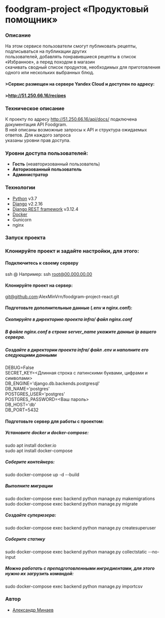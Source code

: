 # foodgram-project «Продуктовый помощник»


### Описание
На этом сервисе пользователи смогут публиковать рецепты, подписываться на публикации других  
пользователей, добавлять понравившиеся рецепты в список «Избранное», а перед походом в магазин  
скачивать сводный список продуктов, необходимых для приготовления одного или нескольких выбранных блюд.
#### >Сервис размещен на сервере Yandex Cloud и доступен по адресу:
#### >http://51.250.66.16/recipes
### Техническое описание

К проекту по адресу http://51.250.66.16/api/docs/ подключена документация API Foodgram.  
В ней описаны возможные запросы к API и структура ожидаемых ответов. Для каждого запроса  
указаны уровни прав доступа.
### Уровни доступа пользователей:
- **Гость** (неавторизованный пользователь)
- **Авторизованный пользователь**
- **Администратор**
### Технологии
- [Python] v3.7
- [Django] v2.2.16
- [Django REST framework] v3.12.4
- [Docker]
- Gunicorn
- nginx
### Запуск проекта
### Клонируйте проект и задайте настройки, для этого:

#### Подключитесь к своему серверу
ssh <server user>@<server IP>
Например: ssh root@00.000.00.00

#### Клонируйте проект на сервер:
git@github.com:AlexMinVrn/foodgram-project-react.git

#### Подготовьте дополнительные данные (.env и nginx.conf):

##### Скопируйте в директорию проекта infra/ файл nginx.conf 

##### В файле nginx.conf в строке server_name укажите данные ip вашего сервера.

##### Создайте в директории проекта infra/ файл .env и наполните его следующими данными
DEBUG=False  
SECRET_KEY=<Длинная строка с латинскими буквами, цифрами и символами>  
DB_ENGINE='django.db.backends.postgresql'  
DB_NAME='postgres'  
POSTGRES_USER='postgres'  
POSTGRES_PASSWORD=<Ваш пароль>  
DB_HOST='db'  
DB_PORT=5432  

#### Подготовьте сервер для работы с проектом:

##### Установите docker и docker-compose:
sudo apt install docker.io  
sudo apt install docker-compose

##### Соберите контейнерs:

sudo docker-compose up -d --build

##### Выполните миграции
sudo docker-compose exec backend python manage.py makemigrations  
sudo docker-compose exec backend python manage.py migrate

##### Создайте суперюзера:
sudo docker-compose exec backend python manage.py createsuperuser

##### Cоберите статику
sudo docker-compose exec backend python manage.py collectstatic --no-input

##### Можно работать с преподготовленными ингредиентами, для этого нужно их загрузить командой:

sudo docker-compose exec backend python manage.py importcsv

### Автор
- [Александр Минаев]

[//]: # 
  [Python]: <https://www.python.org>
  [Django REST framework]: <https://www.django-rest-framework.org>
  [Django]: <https://www.djangoproject.com>
  [JWT]: <https://jwt.io>
  [Docker]: <https://www.docker.com>
  [Pillow]: <https://pillow.readthedocs.io/>
  [Александр Минаев]: <https://github.com/AlexMinVrn>